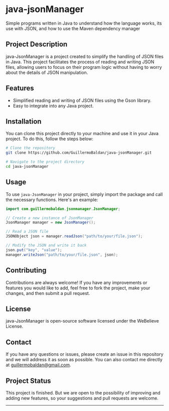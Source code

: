 # java-jsonManager
Simple programs written in Java to understand how the language works, its use with JSON, and how to use the Maven dependency manager


## Project Description

java-JsonManager is a project created to simplify the handling of JSON files in Java. This project facilitates the process of reading and writing JSON files, allowing users to focus on their program logic without having to worry about the details of JSON manipulation.

## Features

- Simplified reading and writing of JSON files using the Gson library.
- Easy to integrate into any Java project.

## Installation

You can clone this project directly to your machine and use it in your Java project. To do this, follow the steps below:

```bash
# Clone the repository
git clone https://github.com/GuillermoBaldan/java-jsonManager.git

# Navigate to the project directory
cd java-jsonManager
```

## Usage

To use `java-JsonManager` in your project, simply import the package and call the necessary functions. Here's an example:

```java
import com.guillermobaldan.jsonmanager.JsonManager;

// Create a new instance of JsonManager
JsonManager manager = new JsonManager();

// Read a JSON file
JSONObject json = manager.readJson("path/to/your/file.json");

// Modify the JSON and write it back
json.put("key", "value");
manager.writeJson("path/to/your/file.json", json);
```

## Contributing

Contributions are always welcome! If you have any improvements or features you would like to add, feel free to fork the project, make your changes, and then submit a pull request.

## License

java-JsonManager is open-source software licensed under the WeBelieve License.

## Contact

If you have any questions or issues, please create an issue in this repository and we will address it as soon as possible. You can also contact me directly at [guillermobaldan@gmail.com](mailto:guillermobaldan@gmail.com).

## Project Status

This project is finished. But we are open to the possibility of improving and adding new features, so your suggestions and pull requests are welcome.

---
